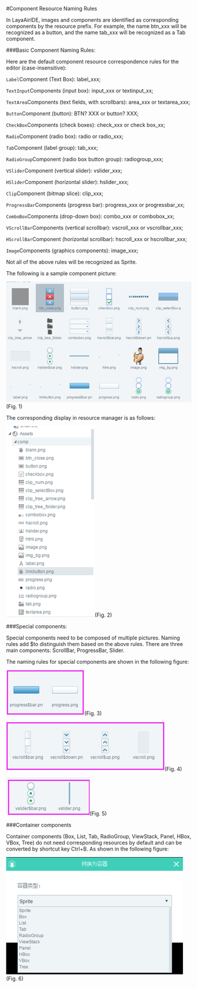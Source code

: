 #Component Resource Naming Rules

In LayaAirIDE, images and components are identified as corresponding components by the resource prefix. For example, the name btn_xxx will be recognized as a button, and the name tab_xxx will be recognized as a Tab component.

###Basic Component Naming Rules:

Here are the default component resource correspondence rules for the editor (case-insensitive):

`Label`Component (Text Box): label_xxx;

`TextInput`Components (input box): input_xxx or textinput_xx;

`TextArea`Components (text fields, with scrollbars): area_xxx or textarea_xxx;

`Button`Component (button): BTN? XXX or button? XXX;

`CheckBox`Components (check boxes): check_xxx or check box_xx;

`Radio`Component (radio box): radio or radio_xxx;

`Tab`Component (label group): tab_xxx;

`RadioGroup`Component (radio box button group): radiogroup_xxx;

`VSlider`Component (vertical slider): vslider_xxx;

`HSlider`Component (horizontal slider): hslider_xxx;

`Clip`Component (bitmap slice): clip_xxx;

`ProgressBar`Components (progress bar): progress_xxx or progressbar_xx;

`ComboBox`Components (drop-down box): combo_xxx or combobox_xx;

`VScrollBar`Components (vertical scrollbar): vscroll_xxx or vscrollbar_xxx;

`HScrollBar`Component (horizontal scrollbar): hscroll_xxx or hscrollbar_xxx;

`Image`Components (graphics components): image_xxx;

Not all of the above rules will be recognized as Sprite.

The following is a sample component picture:

![1](img\1.png)(Fig. 1)

The corresponding display in resource manager is as follows:

![2](img\2.png)(Fig. 2)



###Special components:

Special components need to be composed of multiple pictures. Naming rules add $to distinguish them based on the above rules. There are three main components: ScrollBar, ProgressBar, Slider.

The naming rules for special components are shown in the following figure:

![3](img\3.png)(Fig. 3)

![4](img\4.png)(Fig. 4)

![5](img\5.png)(Fig. 5)



###Container components

Container components (Box, List, Tab, RadioGroup, ViewStack, Panel, HBox, VBox, Tree) do not need corresponding resources by default and can be converted by shortcut key Ctrl+B. As shown in the following figure:

![6](img\6.png)(Fig. 6)

